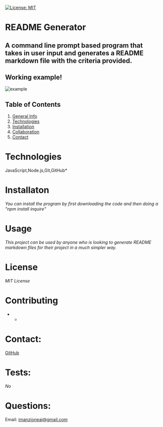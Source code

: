 
[![License: MIT](https://img.shields.io/badge/License-MIT-yellow.svg)](https://opensource.org/licenses/MIT)
# README Generator

## A command line prompt based program that takes in user input and generates a README markdown file with the criteria provided.

## Working example!
![example](/assets/images/README_Generator_Example.gif)

## Table of Contents
1. [General Info](#general)
2. [Technologies](#technologies)
3. [Installation](#installation)
4. [Collaboration](#contributing)
5. [Contact](#contact) 

# Technologies
JavaScript,Node.js,Git,GitHub*

# Installaton
*You can install the program by first downloading the code and then doing a "npm install  inquire"*

# Usage
*This project can be used by anyone who is looking to generate README markdown files for their project in a much simpler way.*

# License
*MIT License*

# Contributing
* *

# Contact: 
[GitHub](https://github.com/Ajmanzione)

# Tests:
*No*

# Questions:
Email: imanzioneaj@gmail.com

